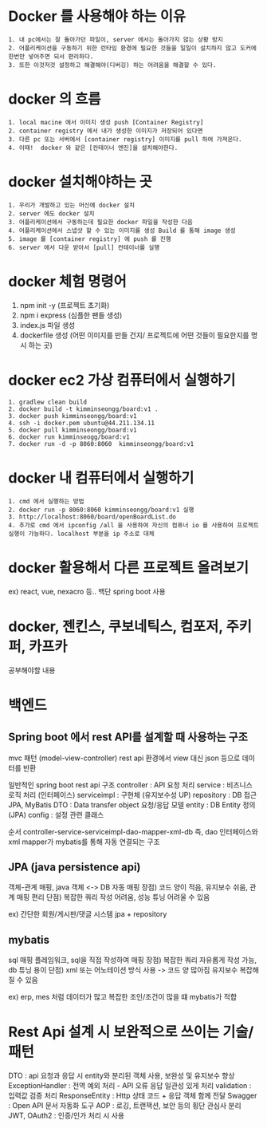 # Docker 를 사용해야 하는 이유
	1. 내 pc에서는 잘 돌아가던 파일이, server 에서는 돌아가지 않는 상황 방지
	2. 어플리케이션을 구동하기 위한 런타임 환경에 필요한 것들을 일일이 설치하지 않고 도커에 한번만 넣어주면 되서 편리하다.
	3. 또한 이것저것 설정하고 해결해야(디버깅) 하는 어려움을 해결할 수 있다.

# docker 의 흐름
	1. local macine 에서 이미지 생성 push [Container Registry]
	2. container registry 에서 내가 생성한 이미지가 저장되어 있다면
	3. 다른 pc 또는 서버에서 [container registry] 이미지를 pull 하여 가져온다.
	4. 이때!  docker 와 같은 [컨테이너 엔진]을 설치해야한다.

# docker 설치해야하는 곳
	1. 우리가 개발하고 있는 머신에 docker 설치
 	2. server 에도 docker 설치
	3. 어플리케이션에서 구동하는데 필요한 docker 파일을 작성한 다음
 	4. 어플리케이션에서 스냅샷 할 수 있는 이미지를 생성 Build 를 통해 image 생성
  	5. image 를 [container registry] 에 push 를 진행
   	6. server 에서 다운 받아서 [pull] 컨테이너를 실행

# docker 체험 명령어
1. npm init -y (프로젝트 초기화)
2. npm i express (심플한 팬들 생성)
3. index.js 파일 생성
4. dockerfile 생성 (어떤 이미지를 만들 건지/ 프로젝트에 어떤 것들이 필요한지를 명시 하는 곳)
# docker ec2 가상 컴퓨터에서 실행하기
	1. gradlew clean build
	2. docker build -t kimminseongg/board:v1 .
	3. docker push kimminseongg/board:v1
	4. ssh -i docker.pem ubuntu@44.211.134.11
	5. docker pull kimminseongg/board:v1
	6. docker run kimminseogg/board:v1
	7. docker run -d -p 8060:8060  kimminseongg/board:v1

# docker 내 컴퓨터에서 실행하기
 	1. cmd 에서 실행하는 방법 
  	2. docker run -p 8060:8060 kimminseongg/board:v1 실행
   	3. http://localhost:8060/board/openBoardList.do
    4. 추가로 cmd 에서 ipconfig /all 을 사용하여 자신의 컴퓨너 io 를 사용하여 프로젝트 실행이 가능하다. localhost 부분을 ip 주소로 대체

# docker 활용해서 다른 프로젝트 올려보기
ex) react, vue, nexacro 등..
백단 spring boot 사용

# docker, 젠킨스, 쿠보네틱스, 컴포저, 주키퍼, 카프카
공부해야할 내용

# 백엔드
## Spring boot 에서 rest API를 설계할 때 사용하는 구조 
 mvc 패턴 (model-view-controller) 
 rest api 환경에서 view 대신 json 등으로 데이터를 반환

 일반적인 spring boot rest api 구조 
  controller : API 요청 처리
  service : 비즈니스 로직 처리 (인터페이스)
  serviceimpl : 구현체 (유지보수성 UP)
  repository : DB 접근 JPA, MyBatis
  DTO : Data transfer object 요청/응답 모델
  entity : DB Entity 정의 (JPA)
  config : 설정 관련 클래스

  순서 controller-service-serviceimpl-dao-mapper-xml-db
  즉, dao 인터페이스와 xml mapper가 mybatis를 통해 자동 연결되는 구조

## JPA (java persistence api)
 객체-관계 매핑, java 객체 <-> DB 자동 매핑
 장점) 코드 양이 적음, 유지보수 쉬움, 관계 매핑 편리
 단점) 복잡한 쿼리 작성 어려움, 성능 튜닝 어려울 수 있음

 ex) 간단한 회원/게시판/댓글 시스템 jpa + repository

## mybatis
 sql 매핑 플레임워크, sql을 직접 작성하여 매핑
 장점) 복잡한 쿼리 자유롭게 작성 가능, db 튜닝 용이
 단점) xml 또는 어노테이션 방식 사용 -> 코드 양 많아짐 유지보수 복잡해질 수 있음

 ex) erp, mes 처럼 데이터가 많고 복잡한 조인/조건이 많을 떄 mybatis가 적합

# Rest Api 설계 시 보완적으로 쓰이는 기술/패턴
 DTO : api 요청과 응답 시 entity와 분리된 객체 사용, 보완성 및 유지보수 향상
 ExceptionHandler : 전역 예외 처리 - API 오류 응답 일관성 있게 처리
 validation : 입력값 검증 처리
 ResponseEntity : Http 상태 코드 + 응답 객체 함께 전달
 Swagger : Open API 문서 자동화 도구
 AOP : 로깅, 트랜잭션, 보안 등의 횡단 관심사 분리
 JWT, OAuth2 : 인증/인가 처리 시 사용




  
